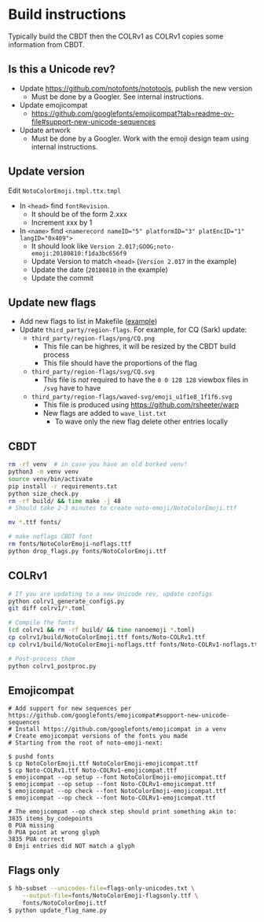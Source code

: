# Build instructions

Typically build the CBDT then the COLRv1 as COLRv1 copies some information from CBDT.

## Is this a Unicode rev?

* Update https://github.com/notofonts/nototools, publish the new version
   * Must be done by a Googler. See internal instructions.
* Update emojicompat
   * https://github.com/googlefonts/emojicompat?tab=readme-ov-file#support-new-unicode-sequences
* Update artwork
   * Must be done by a Googler. Work with the emoji design team using internal instructions.

## Update version

Edit `NotoColorEmoji.tmpl.ttx.tmpl`
*   In `<head>` find `fontRevision`.
    *   It should be of the form 2.xxx
    *   Increment xxx by 1
*   In `<name>` find `<namerecord nameID="5" platformID="3" platEncID="1"
    langID="0x409">`
    *   It should look like `Version
        2.017;GOOG;noto-emoji:20180810:f1da3bc656f9`
    *   Update Version to match `<head>` (`Version 2.017` in the example)
    *   Update the date (`20180810` in the example)
    *   Update the commit

## Update new flags

* Add new flags to list in Makefile ([example](https://github.com/googlefonts/noto-emoji-next/commit/21bdd6107fac60979737ac95c2655cb02824d144))
* Update `third_party/region-flags`. For example, for CQ (Sark) update:
   * `third_party/region-flags/png/CQ.png`
      * This file can be highres, it will be resized by the CBDT build process
      * This file should have the proportions of the flag
   * `third_party/region-flags/svg/CQ.svg`
      * This file is *not* required to have the `0 0 128 128` viewbox files in `/svg` have to have
   * `third_party/region-flags/waved-svg/emoji_u1f1e8_1f1f6.svg`
      * This file is produced using https://github.com/rsheeter/warp
      * New flags are added to `wave_list.txt`
         * To wave only the new flag delete other entries locally

## CBDT

```bash
rm -rf venv  # in case you have an old borked venv!
python3 -m venv venv
source venv/bin/activate
pip install -r requirements.txt
python size_check.py
rm -rf build/ && time make -j 48
# Should take 2-3 minutes to create noto-emoji/NotoColorEmoji.ttf

mv *.ttf fonts/

# make noflags CBDT font
rm fonts/NotoColorEmoji-noflags.ttf
python drop_flags.py fonts/NotoColorEmoji.ttf
```

## COLRv1

```bash
# If you are updating to a new Unicode rev, update configs
python colrv1_generate_configs.py
git diff colrv1/*.toml

# Compile the fonts
(cd colrv1 && rm -rf build/ && time nanoemoji *.toml)
cp colrv1/build/NotoColorEmoji.ttf fonts/Noto-COLRv1.ttf
cp colrv1/build/NotoColorEmoji-noflags.ttf fonts/Noto-COLRv1-noflags.ttf

# Post-process them
python colrv1_postproc.py
```

## Emojicompat

```
# Add support for new sequences per https://github.com/googlefonts/emojicompat#support-new-unicode-sequences
# Install https://github.com/googlefonts/emojicompat in a venv
# Create emojicompat versions of the fonts you made
# Starting from the root of noto-emoji-next:

$ pushd fonts
$ cp NotoColorEmoji.ttf NotoColorEmoji-emojicompat.ttf
$ cp Noto-COLRv1.ttf Noto-COLRv1-emojicompat.ttf
$ emojicompat --op setup --font NotoColorEmoji-emojicompat.ttf
$ emojicompat --op setup --font Noto-COLRv1-emojicompat.ttf
$ emojicompat --op check --font NotoColorEmoji-emojicompat.ttf
$ emojicompat --op check --font Noto-COLRv1-emojicompat.ttf

# The emojicompat --op check step should print something akin to:
3835 items_by_codepoints
0 PUA missing
0 PUA point at wrong glyph
3835 PUA correct
0 Emji entries did NOT match a glyph
```

## Flags only

```bash
$ hb-subset --unicodes-file=flags-only-unicodes.txt \
	--output-file=fonts/NotoColorEmoji-flagsonly.ttf \
	fonts/NotoColorEmoji.ttf
$ python update_flag_name.py
```